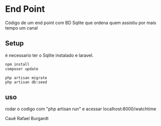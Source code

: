 # End Point


Código de um end point com BD Sqlite que ordena quem assistiu por mais tempo um canal

## Setup

é necessario ter o Sqlite instalado e laravel.

```bash
npm install
composer update
```

```executar as migrations e seeders
php artisan migrate
php artisan db:seed
```

## uso

rodar o codigo com "php artisan run" e acessar 
localhost:8000/watchtime

Cauê Rafael Burgardt


